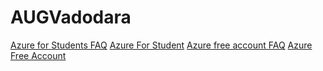 # AUGVadodara
[Azure for Students FAQ](https://learn.microsoft.com/en-IN/azure/education-hub/azure-dev-tools-teaching/program-faq#azure-for-students)
[Azure For Student](https://azure.microsoft.com/en-in/free/students)
[Azure free account FAQ](https://azure.microsoft.com/en-in/free/free-account-faq#layout-container-uid4f88)
[Azure Free Account](https://azure.microsoft.com/en-in/free)
